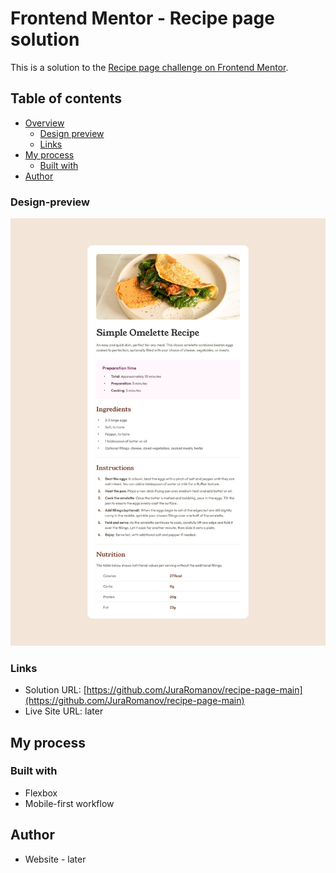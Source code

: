 # Frontend Mentor - Recipe page solution

This is a solution to the [Recipe page challenge on Frontend Mentor](https://www.frontendmentor.io/challenges/recipe-page-KiTsR8QQKm). 

## Table of contents

- [Overview](#overview)
  - [Design preview](#Design-preview)
  - [Links](#links)
- [My process](#my-process)
  - [Built with](#built-with)
- [Author](#author)






### Design-preview

![](./design/desktop-design.jpg)

### Links

- Solution URL: [https://github.com/JuraRomanov/recipe-page-main](https://github.com/JuraRomanov/recipe-page-main)
- Live Site URL: later 

## My process

### Built with

- Flexbox
- Mobile-first workflow

## Author

- Website - later




